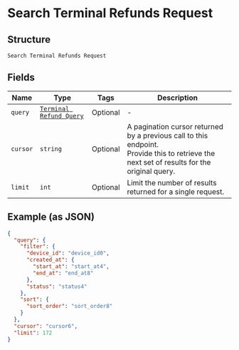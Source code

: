 
# Search Terminal Refunds Request

## Structure

`Search Terminal Refunds Request`

## Fields

| Name | Type | Tags | Description |
|  --- | --- | --- | --- |
| `query` | [`Terminal Refund Query`](/doc/models/terminal-refund-query.md) | Optional | - |
| `cursor` | `string` | Optional | A pagination cursor returned by a previous call to this endpoint.<br>Provide this to retrieve the next set of results for the original query. |
| `limit` | `int` | Optional | Limit the number of results returned for a single request. |

## Example (as JSON)

```json
{
  "query": {
    "filter": {
      "device_id": "device_id0",
      "created_at": {
        "start_at": "start_at4",
        "end_at": "end_at8"
      },
      "status": "status4"
    },
    "sort": {
      "sort_order": "sort_order8"
    }
  },
  "cursor": "cursor6",
  "limit": 172
}
```

